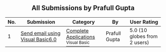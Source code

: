 ﻿<div align="center">

## All Submissions by Prafull Gupta

</div>

No.  | Submission | Category | By   | User Rating
---- | ---------- | -------- | ---- | -----------
1 | [Send email using Visual Basic6\.0<br />](https://github.com/Planet-Source-Code/prafull-gupta-send-email-using-visual-basic6-0__1-72226) | [Complete Applications<br /><sup>Visual Basic</sup>](../ByCategory/complete-applications__1-27.md) | Prafull Gupta | 5.0 (10 globes from 2 users)
